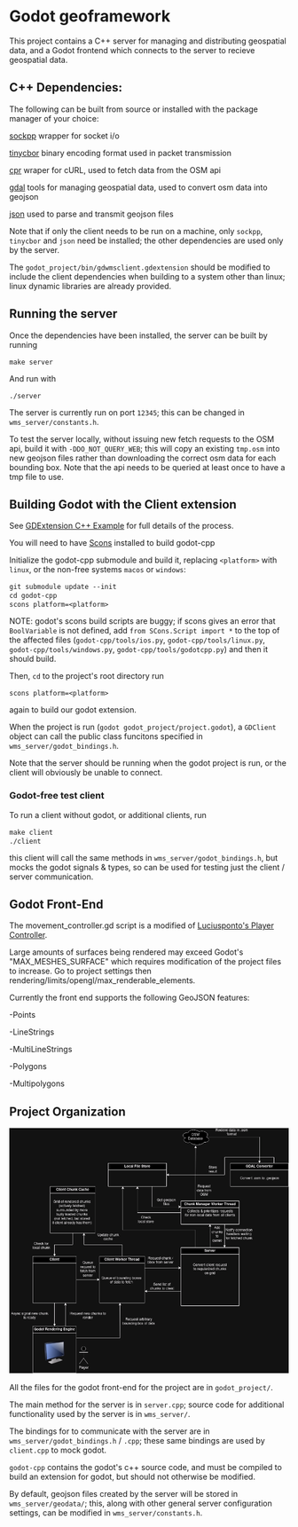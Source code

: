 # Godot geoframework

This project contains a C++ server for managing and distributing geospatial data, and a Godot frontend which connects to the server to recieve geospatial data.

## C++ Dependencies:

The following can be built from source or installed with the package manager of your choice:

[sockpp](https://github.com/fpagliughi/sockpp) wrapper for socket i/o

[tinycbor](https://github.com/intel/tinycbor) binary encoding format used in packet transmission

[cpr](https://github.com/libcpr/cpr) wraper for cURL, used to fetch data from the OSM api

[gdal](https://github.com/OSGeo/GDAL) tools for managing geospatial data, used to convert osm data into geojson

[json](https://github.com/nlohmann/json) used to parse and transmit geojson files

Note that if only the client needs to be run on a machine, only `sockpp`, `tinycbor` and `json` need be installed; the other dependencies are used only by the server.

The `godot_project/bin/gdwmsclient.gdextension` should be modified to include the client dependencies when building to a system other than linux; linux dynamic libraries are already provided.

## Running the server

Once the dependencies have been installed, the server can be built by running

```
make server
```

And run with

```
./server
```

The server is currently run on port `12345`; this can be changed in `wms_server/constants.h`.

To test the server locally, without issuing new fetch requests to the OSM api, build it with `-DDO_NOT_QUERY_WEB`; this will copy an existing `tmp.osm` into new geojson files rather than downloading the correct osm data for each bounding box. Note that the api needs to be queried at least once to have a tmp file to use.

## Building Godot with the Client extension

See [GDExtension C++ Example](https://docs.godotengine.org/en/stable/tutorials/scripting/gdextension/gdextension_cpp_example.html) for full details of the process.

You will need to have [Scons](https://scons.org/) installed to build godot-cpp

Initialize the godot-cpp submodule and build it, replacing `<platform>` with `linux`, or the non-free systems `macos` or `windows`:

```
git submodule update --init
cd godot-cpp
scons platform=<platform>
```
NOTE: godot's scons build scripts are buggy; if scons gives an error that `BoolVariable` is not defined, add `from SCons.Script import *` to the top of the affected files (`godot-cpp/tools/ios.py`, `godot-cpp/tools/linux.py`, `godot-cpp/tools/windows.py`, `godot-cpp/tools/godotcpp.py`) and then it should build.


Then, `cd` to the project's root directory run

```
scons platform=<platform>
```

again to build our godot extension.

When the project is run (`godot godot_project/project.godot`), a `GDClient` object can call the public class funcitons specified in `wms_server/godot_bindings.h`.

Note that the server should be running when the godot project is run, or the client will obviously be unable to connect.


### Godot-free test client

To run a client without godot, or additional clients, run

```
make client
./client
```

this client will call the same methods in `wms_server/godot_bindings.h`, but mocks the godot signals & types, so can be used for testing just the client / server communication.

## Godot Front-End

The movement_controller.gd script is a modified of [Luciusponto's Player Controller](https://github.com/luciusponto/godot_first_person_controller).

Large amounts of surfaces being rendered may exceed Godot's "MAX_MESHES_SURFACE" which requires modification of the project files to increase. Go to project settings then rendering/limits/opengl/max_renderable_elements.

Currently the front end supports the following GeoJSON features:
<p>-Points</p>
<p>-LineStrings</p>
<p>-MultiLineStrings</p>
<p>-Polygons</p>
<p>-Multipolygons</p>

## Project Organization

![data transfer diagram](/data_transfer_diagram.png)

All the files for the godot front-end for the project are in `godot_project/`.

The main method for the server is in `server.cpp`; source code for additional functionality used by the server is in `wms_server/`.

The bindings for to communicate with the server are in `wms_server/godot_bindings.h` / `.cpp`; these same bindings are used by `client.cpp` to mock godot.

`godot-cpp` contains the godot's c++ source code, and must be compiled to build an extension for godot, but should not otherwise be modified.

By default, geojson files created by the server will be stored in `wms_server/geodata/`; this, along with other general server configuration settings, can be modified in `wms_server/constants.h`.

